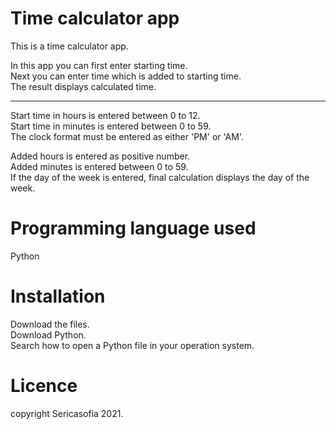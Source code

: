 
# Time calculator app

This is a time calculator app.  

In this app you can first enter starting time.  
Next you can enter time which is added to starting time.  
The result displays calculated time.  

-----------------------------------------------------

Start time in hours is entered between 0 to 12.  
Start time in minutes is entered between 0 to 59.  
The clock format must be entered as either 'PM' or 'AM'.  

Added hours is entered as positive number.  
Added minutes is entered between 0 to 59.  
If the day of the week is entered, final calculation displays the day of the week.  

# Programming language used  

Python  

# Installation  

Download the files.  
Download Python.  
Search how to open a Python file in your operation system.  

# Licence  

copyright Sericasofia 2021.
